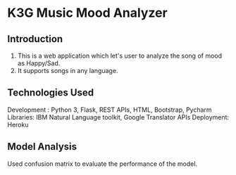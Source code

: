 # K3G Music Mood Analyzer

## Introduction
1. This is a web application which let's user to analyze the song of mood as Happy/Sad. 
2. It supports songs in any language. 

## Technologies Used 

Development : Python 3, Flask, REST APIs, HTML, Bootstrap, Pycharm
Libraries: IBM Natural Language toolkit, Google Translator APIs
Deployment: Heroku  

## Model Analysis 

Used confusion matrix to evaluate the performance of the model.    
